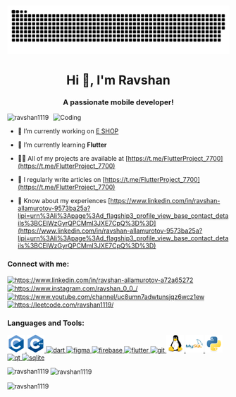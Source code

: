 [![MasterHead](https://raw.githubusercontent.com/omadli/omadli/master/output/github-contribution-grid-snake.svg)](https://raw.githubusercontent.com)

<h1 align="center">Hi 👋, I'm Ravshan</h1>
<h3 align="center">A passionate mobile developer!</h3>
<img align="right" alt="Coding" width="400" src="https://cdn.dribbble.com/users/4382412/screenshots/15633275/media/085a014ebebde73e5cd510c93941f49a.gif">


<p align="left"> <img src="https://komarev.com/ghpvc/?username=ravshan1119&label=Profile%20views&color=0e75b6&style=flat" alt="ravshan1119" /> </p>

- 🔭 I’m currently working on [E SHOP](https://github.com/ravshan1119/internet_store)

- 🌱 I’m currently learning **Flutter**

- 👨‍💻 All of my projects are available at [https://t.me/FlutterProject_7700](https://t.me/FlutterProject_7700)

- 📝 I regularly write articles on [https://t.me/FlutterProject_7700](https://t.me/FlutterProject_7700)

- 📄 Know about my experiences [https://www.linkedin.com/in/ravshan-allamurotov-9573ba25a?lipi=urn%3Ali%3Apage%3Ad_flagship3_profile_view_base_contact_details%3BCEIWzGyrQPCMml3JXE7CpQ%3D%3D](https://www.linkedin.com/in/ravshan-allamurotov-9573ba25a?lipi=urn%3Ali%3Apage%3Ad_flagship3_profile_view_base_contact_details%3BCEIWzGyrQPCMml3JXE7CpQ%3D%3D)

<h3 align="left">Connect with me:</h3>
<p align="left">
<a href="https://linkedin.com/in/https://www.linkedin.com/in/ravshan-allamurotov-a72a65272" target="blank"><img align="center" src="https://raw.githubusercontent.com/rahuldkjain/github-profile-readme-generator/master/src/images/icons/Social/linked-in-alt.svg" alt="https://www.linkedin.com/in/ravshan-allamurotov-a72a65272" height="30" width="40" /></a>
<a href="https://instagram.com/https://www.instagram.com/ravshan_0_0_/" target="blank"><img align="center" src="https://raw.githubusercontent.com/rahuldkjain/github-profile-readme-generator/master/src/images/icons/Social/instagram.svg" alt="https://www.instagram.com/ravshan_0_0_/" height="30" width="40" /></a>
<a href="https://www.youtube.com/c/https://www.youtube.com/channel/uc8umn7adwtunsjqz6wcz1ew" target="blank"><img align="center" src="https://raw.githubusercontent.com/rahuldkjain/github-profile-readme-generator/master/src/images/icons/Social/youtube.svg" alt="https://www.youtube.com/channel/uc8umn7adwtunsjqz6wcz1ew" height="30" width="40" /></a>
<a href="https://www.leetcode.com/https://leetcode.com/ravshan1119/" target="blank"><img align="center" src="https://raw.githubusercontent.com/rahuldkjain/github-profile-readme-generator/master/src/images/icons/Social/leet-code.svg" alt="https://leetcode.com/ravshan1119/" height="30" width="40" /></a>
</p>

<h3 align="left">Languages and Tools:</h3>
<p align="left"> <a href="https://www.cprogramming.com/" target="_blank" rel="noreferrer"> <img src="https://raw.githubusercontent.com/devicons/devicon/master/icons/c/c-original.svg" alt="c" width="40" height="40"/> </a> <a href="https://www.w3schools.com/cpp/" target="_blank" rel="noreferrer"> <img src="https://raw.githubusercontent.com/devicons/devicon/master/icons/cplusplus/cplusplus-original.svg" alt="cplusplus" width="40" height="40"/> </a> <a href="https://dart.dev" target="_blank" rel="noreferrer"> <img src="https://www.vectorlogo.zone/logos/dartlang/dartlang-icon.svg" alt="dart" width="40" height="40"/> </a> <a href="https://www.figma.com/" target="_blank" rel="noreferrer"> <img src="https://www.vectorlogo.zone/logos/figma/figma-icon.svg" alt="figma" width="40" height="40"/> </a> <a href="https://firebase.google.com/" target="_blank" rel="noreferrer"> <img src="https://www.vectorlogo.zone/logos/firebase/firebase-icon.svg" alt="firebase" width="40" height="40"/> </a> <a href="https://flutter.dev" target="_blank" rel="noreferrer"> <img src="https://www.vectorlogo.zone/logos/flutterio/flutterio-icon.svg" alt="flutter" width="40" height="40"/> </a> <a href="https://git-scm.com/" target="_blank" rel="noreferrer"> <img src="https://www.vectorlogo.zone/logos/git-scm/git-scm-icon.svg" alt="git" width="40" height="40"/> </a> <a href="https://www.linux.org/" target="_blank" rel="noreferrer"> <img src="https://raw.githubusercontent.com/devicons/devicon/master/icons/linux/linux-original.svg" alt="linux" width="40" height="40"/> </a> <a href="https://www.mysql.com/" target="_blank" rel="noreferrer"> <img src="https://raw.githubusercontent.com/devicons/devicon/master/icons/mysql/mysql-original-wordmark.svg" alt="mysql" width="40" height="40"/> </a> <a href="https://www.python.org" target="_blank" rel="noreferrer"> <img src="https://raw.githubusercontent.com/devicons/devicon/master/icons/python/python-original.svg" alt="python" width="40" height="40"/> </a> <a href="https://www.qt.io/" target="_blank" rel="noreferrer"> <img src="https://upload.wikimedia.org/wikipedia/commons/0/0b/Qt_logo_2016.svg" alt="qt" width="40" height="40"/> </a> <a href="https://www.sqlite.org/" target="_blank" rel="noreferrer"> <img src="https://www.vectorlogo.zone/logos/sqlite/sqlite-icon.svg" alt="sqlite" width="40" height="40"/> </a> </p>

<p><img align="left" src="https://github-readme-stats.vercel.app/api/top-langs?username=ravshan1119&show_icons=true&locale=en&layout=compact" alt="ravshan1119" /></p>

<p>&nbsp;<img align="center" src="https://github-readme-stats.vercel.app/api?username=ravshan1119&show_icons=true&locale=en" alt="ravshan1119" /></p>

<p><img align="center" src="https://github-readme-streak-stats.herokuapp.com/?user=ravshan1119&" alt="ravshan1119" /></p>
